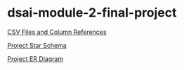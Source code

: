 # dsai-module-2-final-project

[CSV Files and Column References](olist_dataset_csv_column_references.md)

[Project Star Schema](project_star_schema.md)

[Project ER Diagram](project_star_schema_erd_diagram.md)
